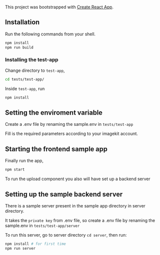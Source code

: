 This project was bootstrapped with [Create React App](https://github.com/facebook/create-react-app).

## Installation

Run the following commands from your shell.

```bash
npm install
npm run build
```

### Installing the test-app

Change directory to `test-app`,
```bash
cd tests/test-app/
```
Inside `test-app`, run
```bash
npm install
```

## Setting the enviroment variable

Create a .env file by renaming the sample.env in `tests/test-app`

Fill is the required parameters according to your imagekit account.

## Starting the frontend sample app

Finally run the app,
```bash
npm start
```
To run the upload component you also will have set up a backend server

## Setting up the sample backend server

There is a sample server present in the sample app directory in server directory.

It takes the `private key` from .env file, so create a .env file by renaming the sample.env in `tests/test-app/server`

 To run this server, go to server directory `cd server`, then run:

```bash
npm install # for first time
npm run server
```
